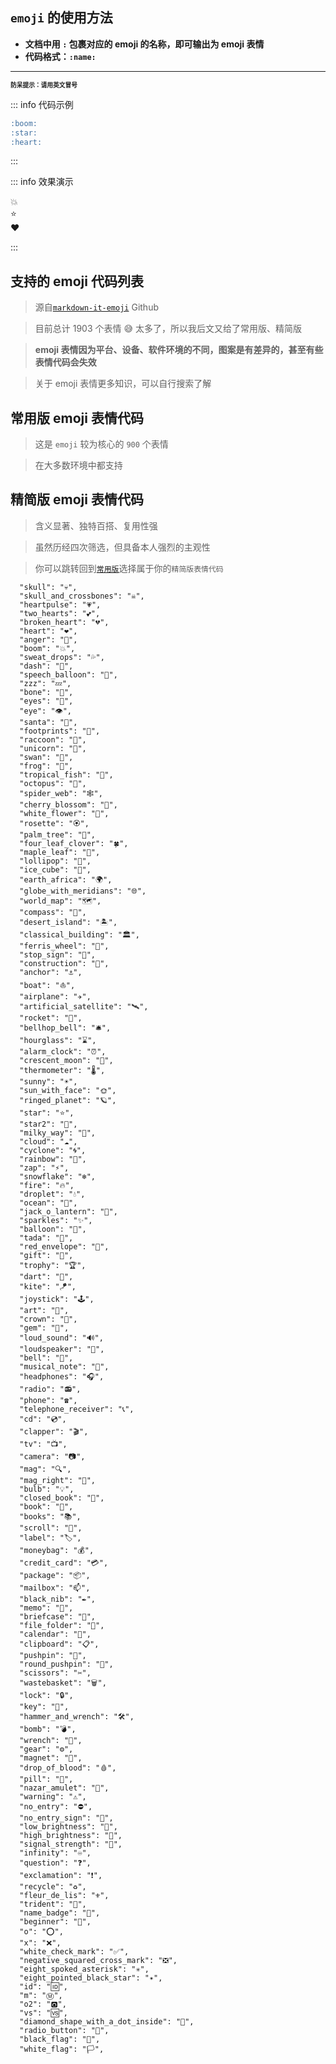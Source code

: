 


##  `emoji` 的使用方法

- **文档中用 `:` 包裹对应的 emoji 的名称，即可输出为 emoji 表情**  
- **代码格式：`:name:`**  

---

**<small><small>防呆提示：请用英文冒号</small></small>**

::: info  <Badge type='info'>代码示例</Badge>
```markdown
:boom:  
:star:  
:heart:
```
:::



::: info  <Badge type='info'>效果演示</Badge>

:boom:  
:star:  
:heart:  

:::

## 支持的 emoji 代码列表

> 源自[`markdown-it-emoji`](https://github.com/markdown-it/markdown-it-emoji/blob/master/lib/data/full.mjs)  <Badge type='danger'>Github</Badge>

> 目前总计 1903 个表情 :sweat_smile: 太多了，所以我后文又给了常用版、精简版

> **emoji 表情因为平台、设备、软件环境的不同，图案是有差异的，甚至有些表情代码会失效**

> 关于 emoji 表情更多知识，可以自行搜索了解

<!--@include: @/embedded_notes/emoji.md-->


## 常用版 emoji 表情代码

> 这是 `emoji` 较为核心的 `900` 个表情  

> 在大多数环境中都支持


<!--@include: @/embedded_notes/emoji_900.md-->

## 精简版 emoji 表情代码

> 含义显著、独特百搭、复用性强

> 虽然历经四次筛选，但具备本人强烈的主观性  

> 你可以跳转回到[`常用版`](#jingjian)选择属于你的`精简版表情代码`

```js:line-numbers
  "skull": "💀",
  "skull_and_crossbones": "☠️",
  "heartpulse": "💗",
  "two_hearts": "💕",
  "broken_heart": "💔",
  "heart": "❤️",
  "anger": "💢",
  "boom": "💥",
  "sweat_drops": "💦",
  "dash": "💨",
  "speech_balloon": "💬",
  "zzz": "💤",
  "bone": "🦴",
  "eyes": "👀",
  "eye": "👁️",
  "santa": "🎅",
  "footprints": "👣",
  "raccoon": "🦝",
  "unicorn": "🦄",
  "swan": "🦢",
  "frog": "🐸",
  "tropical_fish": "🐠",
  "octopus": "🐙",
  "spider_web": "🕸️",
  "cherry_blossom": "🌸",
  "white_flower": "💮",
  "rosette": "🏵️",
  "palm_tree": "🌴",
  "four_leaf_clover": "🍀",
  "maple_leaf": "🍁",
  "lollipop": "🍭",
  "ice_cube": "🧊",
  "earth_africa": "🌍",
  "globe_with_meridians": "🌐",
  "world_map": "🗺️",
  "compass": "🧭",
  "desert_island": "🏝️",
  "classical_building": "🏛️",
  "ferris_wheel": "🎡",
  "stop_sign": "🛑",
  "construction": "🚧",
  "anchor": "⚓",
  "boat": "⛵",
  "airplane": "✈️",
  "artificial_satellite": "🛰️",
  "rocket": "🚀",
  "bellhop_bell": "🛎️",
  "hourglass": "⌛",
  "alarm_clock": "⏰",
  "crescent_moon": "🌙",
  "thermometer": "🌡️",
  "sunny": "☀️",
  "sun_with_face": "🌞",
  "ringed_planet": "🪐",
  "star": "⭐",
  "star2": "🌟",
  "milky_way": "🌌",
  "cloud": "☁️",
  "cyclone": "🌀",
  "rainbow": "🌈",
  "zap": "⚡",
  "snowflake": "❄️",
  "fire": "🔥",
  "droplet": "💧",
  "ocean": "🌊",
  "jack_o_lantern": "🎃",
  "sparkles": "✨",
  "balloon": "🎈",
  "tada": "🎉",
  "red_envelope": "🧧",
  "gift": "🎁",
  "trophy": "🏆",
  "dart": "🎯",
  "kite": "🪁",
  "joystick": "🕹️",
  "art": "🎨",
  "crown": "👑",
  "gem": "💎",
  "loud_sound": "🔊",
  "loudspeaker": "📢",
  "bell": "🔔",
  "musical_note": "🎵",
  "headphones": "🎧",
  "radio": "📻",
  "phone": "☎️",
  "telephone_receiver": "📞",
  "cd": "💿",
  "clapper": "🎬",
  "tv": "📺",
  "camera": "📷",
  "mag": "🔍",
  "mag_right": "🔎",
  "bulb": "💡",
  "closed_book": "📕",
  "book": "📖",
  "books": "📚",
  "scroll": "📜",
  "label": "🏷️",
  "moneybag": "💰",
  "credit_card": "💳",
  "package": "📦",
  "mailbox": "📫",
  "black_nib": "✒️",
  "memo": "📝",
  "briefcase": "💼",
  "file_folder": "📁",
  "calendar": "📆",
  "clipboard": "📋",
  "pushpin": "📌",
  "round_pushpin": "📍",
  "scissors": "✂️",
  "wastebasket": "🗑️",
  "lock": "🔒",
  "key": "🔑",
  "hammer_and_wrench": "🛠️",
  "bomb": "💣",
  "wrench": "🔧",
  "gear": "⚙️",
  "magnet": "🧲",
  "drop_of_blood": "🩸",
  "pill": "💊",
  "nazar_amulet": "🧿",
  "warning": "⚠️",
  "no_entry": "⛔",
  "no_entry_sign": "🚫",
  "low_brightness": "🔅",
  "high_brightness": "🔆",
  "signal_strength": "📶",
  "infinity": "♾️",
  "question": "❓",
  "exclamation": "❗",
  "recycle": "♻️",
  "fleur_de_lis": "⚜️",
  "trident": "🔱",
  "name_badge": "📛",
  "beginner": "🔰",
  "o": "⭕",
  "x": "❌",
  "white_check_mark": "✅",
  "negative_squared_cross_mark": "❎",
  "eight_spoked_asterisk": "✳️",
  "eight_pointed_black_star": "✴️",
  "id": "🆔",
  "m": "Ⓜ️",
  "o2": "🅾️",
  "vs": "🆚",
  "diamond_shape_with_a_dot_inside": "💠",
  "radio_button": "🔘",
  "black_flag": "🏴",
  "white_flag": "🏳️",

```
 
